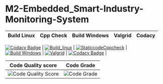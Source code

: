 # M2-Embedded_Smart-Industry-Monitoring-System

| Build Linux | Cpp Check | Build Windows | Valgrid | Codacy |
| :---------: | :-------: | :-----------: | :-----: | :----: |
[![Codacy Badge](https://api.codacy.com/project/badge/Grade/4baef8af701e408fab4278a27795500e)](https://app.codacy.com/gh/KAVIYASS99/M2-Embedded_Smart-Industry-Monitoring-System?utm_source=github.com&utm_medium=referral&utm_content=KAVIYASS99/M2-Embedded_Smart-Industry-Monitoring-System&utm_campaign=Badge_Grade_Settings)
| [![Build_linux](https://github.com/KAVIYASS99/M2-Embedded_Smart-Industry-Monitoring-System/actions/workflows/build_linux.yml/badge.svg)](https://github.com/KAVIYASS99/M2-Embedded_Smart-Industry-Monitoring-System/actions/workflows/build_linux.yml) | [![StaticcodeCppcheck](https://github.com/KAVIYASS99/M2-Embedded_Smart-Industry-Monitoring-System/actions/workflows/cppcheck.yml/badge.svg)](https://github.com/KAVIYASS99/M2-Embedded_Smart-Industry-Monitoring-System/actions/workflows/cppcheck.yml) | [![Build Windows](https://github.com/KAVIYASS99/M2-Embedded_Smart-Industry-Monitoring-System/actions/workflows/build_windows.yml/badge.svg)](https://github.com/KAVIYASS99/M2-Embedded_Smart-Industry-Monitoring-System/actions/workflows/build_windows.yml) | [![Valgrid](https://github.com/KAVIYASS99/M2-Embedded_Smart-Industry-Monitoring-System/actions/workflows/Valgrid.yml/badge.svg)](https://github.com/KAVIYASS99/M2-Embedded_Smart-Industry-Monitoring-System/actions/workflows/Valgrid.yml) | [![Codacy Badge](https://api.codacy.com/project/badge/Grade/40a41248a0c3423bb15d899491b095c9)](https://app.codacy.com/gh/KAVIYASS99/M2-Embedded_Smart-Industry-Monitoring-System?utm_source=github.com&utm_medium=referral&utm_content=KAVIYASS99/M2-Embedded_Smart-Industry-Monitoring-System&utm_campaign=Badge_Grade_Settings) |

| Code Quality score | Code Grade |
| :----------------: | :--------: |
| ![Code Quality Score](https://api.codiga.io/project/30219/score/svg) | ![Code Grade](https://api.codiga.io/project/30219/status/svg) |
